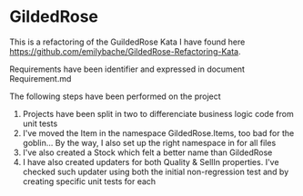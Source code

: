 # GildedRose

This is a refactoring of the GuildedRose Kata I have found here https://github.com/emilybache/GildedRose-Refactoring-Kata.

Requirements have been identifier and expressed in document Requirement.md

The following steps have been performed on the project

1. Projects have been split in two to differenciate business logic code from unit tests 
2. I've moved the Item in the namespace GildedRose.Items, too bad for the goblin... By the way, I also set up the right namespace in for all files
3. I've also created a Stock which felt a better name than GildedRose
4. I have also created updaters for both Quality & SellIn properties. I've checked such updater using both the initial non-regression test and by creating specific unit tests for each